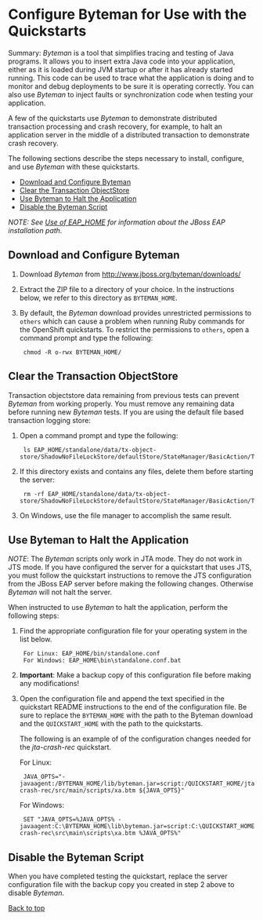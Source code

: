 Configure Byteman for Use with the Quickstarts
=============================
Summary: _Byteman_ is a tool that simplifies tracing and testing of Java programs. It allows you to insert extra Java code into your application, either as it is loaded during JVM startup or after it has already started running. This code can be used to trace what the application is doing and to monitor and debug deployments to be sure it is operating correctly. You can also use _Byteman_ to inject faults or synchronization code when testing your application. 

A few of the quickstarts use _Byteman_ to demonstrate distributed transaction processing and crash recovery, for example, to halt an application server in the middle of a distributed transaction to demonstrate crash recovery.

The following sections describe the steps necessary to install, configure, and use _Byteman_ with these quickstarts.

* [Download and Configure Byteman](#download-and-configure-byteman)
* [Clear the Transaction ObjectStore](#clear-the-transaction-objectstore)
* [Use Byteman to Halt the Application](#use-byteman-to-halt-the-application)
* [Disable the Byteman Script](#disable-the-byteman-script)

_NOTE: See [Use of EAP_HOME](https://github.com/jboss-developer/jboss-developer-shared-resources/blob/master/guides/USE_OF_EAP_HOME.md) for information about the JBoss EAP installation path._


Download and Configure Byteman
-------------------------------

1. Download _Byteman_ from <http://www.jboss.org/byteman/downloads/>
2. Extract the ZIP file to a directory of your choice. In the instructions below, we refer to this directory as `BYTEMAN_HOME`.
3. By default, the _Byteman_ download provides unrestricted permissions to `others` which can cause a problem when running Ruby commands for the OpenShift quickstarts. To restrict the permissions to `others`, open a command prompt and type the following:

        chmod -R o-rwx BYTEMAN_HOME/

Clear the Transaction ObjectStore
-------------------------

Transaction objectstore data remaining from previous tests can prevent _Byteman_ from working properly. You must remove any remaining data before running new _Byteman_ tests.  If you are using the default file based transaction logging store:

1. Open a command prompt and type the following:

        ls EAP_HOME/standalone/data/tx-object-store/ShadowNoFileLockStore/defaultStore/StateManager/BasicAction/TwoPhaseCoordinator/AtomicAction/
2. If this directory exists and contains any files, delete them before starting the server:

        rm -rf EAP_HOME/standalone/data/tx-object-store/ShadowNoFileLockStore/defaultStore/StateManager/BasicAction/TwoPhaseCoordinator/AtomicAction/*
3. On Windows, use the file manager to accomplish the same result.


Use Byteman to Halt the Application
-------------------------------

_NOTE_: The _Byteman_ scripts only work in JTA mode. They do not work in JTS mode. If you have configured the server for a quickstart that uses JTS, you must follow the quickstart instructions to remove the JTS configuration from the JBoss EAP server before making the following changes. Otherwise _Byteman_ will not halt the server. 

When instructed to use _Byteman_ to halt the application, perform the following steps:
 
1. Find the appropriate configuration file for your operating system in the list below.

        For Linux: EAP_HOME/bin/standalone.conf 
        For Windows: EAP_HOME\bin\standalone.conf.bat

2. **Important**: Make a backup copy of this configuration file before making any modifications!

3. Open the configuration file and append the text specified in the quickstart README instructions to the end of the configuration file. Be sure to replace the `BYTEMAN_HOME` with the path to the Byteman download and the `QUICKSTART_HOME` with the path to the quickstarts. 

    The following is an example of of the configuration changes needed for the _jta-crash-rec_ quickstart.

    For Linux:

        JAVA_OPTS="-javaagent:/BYTEMAN_HOME/lib/byteman.jar=script:/QUICKSTART_HOME/jta-crash-rec/src/main/scripts/xa.btm ${JAVA_OPTS}" 
    For Windows:

        SET "JAVA_OPTS=%JAVA_OPTS% -javaagent:C:\BYTEMAN_HOME\lib\byteman.jar=script:C:\QUICKSTART_HOME\jta-crash-rec\src\main\scripts\xa.btm %JAVA_OPTS%"


Disable the Byteman Script
----------------------
 
When you have completed testing the quickstart, replace the server configuration file with the backup copy you created in step 2 above to disable _Byteman_.

[Back to top](#configure-byteman-for-use-with-the-quickstarts)

